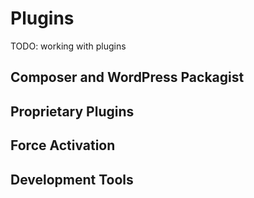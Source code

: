 # Plugins

TODO: working with plugins

## Composer and WordPress Packagist

## Proprietary Plugins

## Force Activation

## Development Tools
